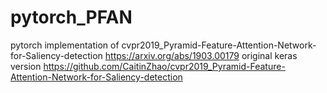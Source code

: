 # pytorch_PFAN
pytorch implementation of cvpr2019_Pyramid-Feature-Attention-Network-for-Saliency-detection
https://arxiv.org/abs/1903.00179
original keras version https://github.com/CaitinZhao/cvpr2019_Pyramid-Feature-Attention-Network-for-Saliency-detection
